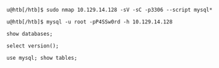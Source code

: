 
```shell
u@htb[/htb]$ sudo nmap 10.129.14.128 -sV -sC -p3306 --script mysql*
```

```shell-session
u@htb[/htb]$ mysql -u root -pP4SSw0rd -h 10.129.14.128

show databases;

select version();

use mysql; show tables;
```
